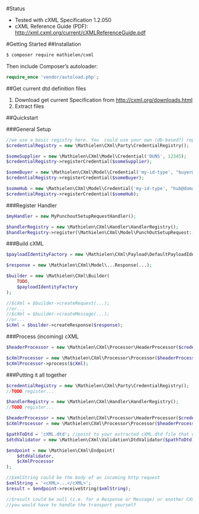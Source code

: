 #Status
* Tested with cXML Specification 1.2.050
* cXML Reference Guide (PDF): http://xml.cxml.org/current/cXMLReferenceGuide.pdf

#Getting Started
##Installation
```bash
$ composer require mathielen/cxml
```

Then include Composer’s autoloader:

```php
require_once 'vendor/autoload.php';
```

##Get current dtd definition files
1. Download get current Specification from http://cxml.org/downloads.html
2. Extract files

##Quickstart

###General Setup
```php
//we use a basic registry here. You  could use your own (db-based?) repository that implements CredentialRepositoryInterface
$credentialRegistry = new \Mathielen\CXml\Party\CredentialRegistry();

$someSupplier = new \Mathielen\CXml\Model\Credential('DUNS', 12345);
$credentialRegistry->registerCredential($someSupplier);

$someBuyer = new \Mathielen\CXml\Model\Credential('my-id-type', "buyer@domain.com");
$credentialRegistry->registerCredential($someBuyer);

$someHub = new \Mathielen\CXml\Model\Credential('my-id-type', "hub@domain.com", "abracadabra");
$credentialRegistry->registerCredential($someHub);
```

###Register Handler
```php
$myHandler = new MyPunchoutSetupRequestHandler();

$handlerRegistry = new \Mathielen\CXml\Handler\HandlerRegistry();
$handlerRegistry->register(\Mathielen\CXml\Model\PunchOutSetupRequest::class, $myHandler);
```

###Build cXML

```php
$payloadIdentityFactory = new \Mathielen\CXml\Payload\DefaultPayloadIdentityFactory();

$response = new \Mathielen\CXml\Model\...Response(...);

$builder = new \Mathielen\CXml\Builder(
    TODO,
    $payloadIdentityFactory
);

//$cXml = $builder->createRequest(...);
//or...
//$cXml = $builder->createMessage(...);
//or...
$cXml = $builder->createResponse($response);
```

###Process (incoming) cXML
```php
$headerProcessor = new \Mathielen\CXml\Processor\HeaderProcessor($credentialRegistry);

$cXmlProcessor = new \Mathielen\CXml\Processor\Processor($headerProcessor, $handlerRegistry);
$cXmlProcessor->process($cXml);
```

###Putting it all together
```php
$credentialRegistry = new \Mathielen\CXml\Party\CredentialRegistry();
//TODO register...

$handlerRegistry = new \Mathielen\CXml\Handler\HandlerRegistry();
//TODO register...

$headerProcessor = new \Mathielen\CXml\Processor\HeaderProcessor($credentialRegistry);
$cXmlProcessor = new \Mathielen\CXml\Processor\Processor($headerProcessor, $handlerRegistry);

$pathToDtd = 'cXML.dtd'; //point to your extracted cXML.dtd file that was downloaded from cxml.org
$dtdValidator = new \Mathielen\CXml\Validation\DtdValidator($pathToDtd);

$endpoint = new \Mathielen\CXml\Endpoint(
    $dtdValidator,
    $cXmlProcessor
);

//$xmlString could be the body of an incoming http request
$xmlString = '<cXML>...</cXML>';
$result = $endpoint->receiveString($xmlString);

//$result could be null (i.e. for a Response or Message) or another CXml object which would be the Response to a Request
//you would have to handle the transport yourself
```

